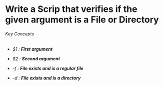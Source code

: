# Write a Scrip that verifies if the  given argument  is a File or Directory


<h6> Key Concepts <h6>

* $1  : **First argument**

* $2  : **Second argument**

* -f  : **File exists and is a regular file**

* -d  : **File exists and is a directory**